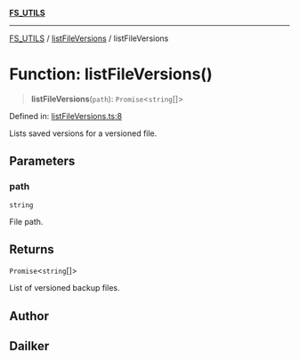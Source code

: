 [**FS_UTILS**](../../README.md)

***

[FS_UTILS](../../README.md) / [listFileVersions](../README.md) / listFileVersions

# Function: listFileVersions()

> **listFileVersions**(`path`): `Promise`\<`string`[]\>

Defined in: [listFileVersions.ts:8](https://github.com/dailker/everyutil/blob/7c30ec40bbb398255a9be572db0a537e8bcb9c11/src/fs/listFileVersions.ts#L8)

Lists saved versions for a versioned file.

## Parameters

### path

`string`

File path.

## Returns

`Promise`\<`string`[]\>

List of versioned backup files.

## Author

## Dailker
